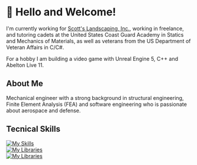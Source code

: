 # 👋 Hello and Welcome!

I'm currently working for [Scott's Landscaping, Inc.](https://github.com/cbowman422/scottslandscaping), working in freelance, and tutoring cadets at the United States Coast Guard Academy in Statics and Mechanics of Materials, as well as veterans from the US Department of Veteran Affairs in C/C#.

For a hobby I am building a video game with Unreal Engine 5, C++ and Abelton Live 11.

## About Me

Mechanical engineer with a strong background in structural engineering, Finite Element Analysis (FEA) and software engineering who is passionate about aerospace and defense.

## Tecnical Skills

[![My Skills](https://skillicons.dev/icons?i=js,py,java,c,cs,cpp,php,html,css,wordpress,webflow)](https://skillicons.dev) <br />
[![My Libraries](https://skillicons.dev/icons?i=react,next,express,django,flask,figma)](https://skillicons.dev) <br />
[![My Libraries](https://skillicons.dev/icons?i=aws,postgres,mongodb)](https://skillicons.dev) <br />



<!--
## Github Stats
<p>&nbsp;<img align="center" src="https://github-readme-stats.vercel.app/api?username=cbowman422&show_icons=true&theme=dark&title_color=bdbdbd&text_color=bdbdbd&locale=en" alt="cbowman422" /></p>
-->

